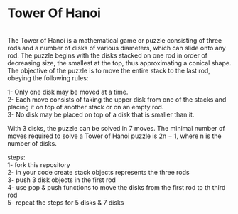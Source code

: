 # Tower Of Hanoi
<br>
The Tower of Hanoi is a mathematical game or puzzle consisting of three rods and a number of disks of various diameters, which can slide onto any rod. The puzzle begins with the disks stacked on one rod in order of decreasing size, the smallest at the top, thus approximating a conical shape. The objective of the puzzle is to move the entire stack to the last rod, obeying the following rules:

1- Only one disk may be moved at a time.<br>
2- Each move consists of taking the upper disk from one of the stacks and placing it on top of another stack or on an empty rod. <br>
3- No disk may be placed on top of a disk that is smaller than it.

With 3 disks, the puzzle can be solved in 7 moves. The minimal number of moves required to solve a Tower of Hanoi puzzle is 2n − 1, where n is the number of disks.<br>

steps: <br>
1- fork this repository <br>
2- in your code create stack objects represents the three rods <br>
3- push 3 disk objects in the first rod <br>
4- use pop & push functions to move the disks from the first rod to 
th third rod <br>
5- repeat the steps for 5 disks & 7 disks 